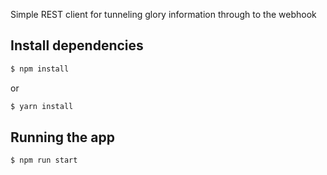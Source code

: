 Simple REST client for tunneling glory information through to the webhook

## Install dependencies
```bash
$ npm install
```
or 
```bash
$ yarn install
```

## Running the app

```bash
$ npm run start
```
